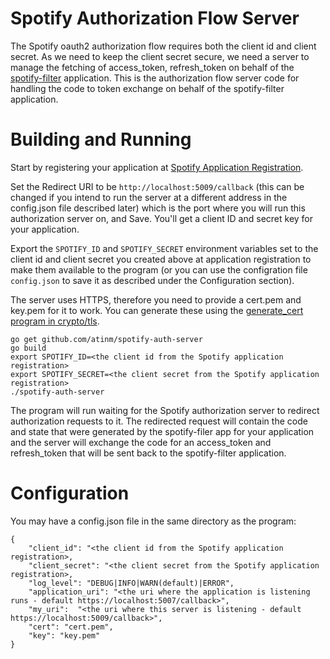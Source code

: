 # Spotify Authorization Flow Server

The Spotify oauth2 authorization flow requires both the client id and client secret.
As we need to keep the client secret secure, we need a server to manage the fetching
of access_token, refresh_token on behalf of the [spotify-filter](https://github.com/atinm/spotify-filter)
application. This is the authorization flow server code for handling the code to token exchange on behalf
of the spotify-filter application.

# Building and Running

Start by registering your application at [Spotify Application Registration](https://developer.spotify.com/my-applications/).

Set the Redirect URI to be `http://localhost:5009/callback` (this can be changed if you intend
to run the server at a different address in the config.json file described later) which is the port
where you will run this authorization server on, and Save. You'll get a client ID
and secret key for your application.

Export the `SPOTIFY_ID` and `SPOTIFY_SECRET` environment variables set to the client id and
client secret you created above at application registration to make them available to the program
(or you can use the configration file `config.json` to save it as described under the Configuration section).

The server uses HTTPS, therefore you need to provide a cert.pem and key.pem for it to work. You can generate
these using the [generate_cert program in crypto/tls](https://golang.org/src/crypto/tls/generate_cert.go).

    go get github.com/atinm/spotify-auth-server
    go build
    export SPOTIFY_ID=<the client id from the Spotify application registration>
    export SPOTIFY_SECRET=<the client secret from the Spotify application registration>
    ./spotify-auth-server

The program will run waiting for the Spotify authorization server to redirect authorization requests
to it. The redirected request will contain the code and state that were generated by the spotify-filer app for
your application and the server will exchange the code for an access_token and refresh_token that will be sent back
to the spotify-filter application.

# Configuration

You may have a config.json file in the same directory as the program:

    {
        "client_id": "<the client id from the Spotify application registration>,
        "client_secret": "<the client secret from the Spotify application registration>,
        "log_level": "DEBUG|INFO|WARN(default)|ERROR",
        "application_uri": "<the uri where the application is listening runs - default https://localhost:5007/callback>",
        "my_uri":  "<the uri where this server is listening - default https://localhost:5009/callback>",
        "cert": "cert.pem",
        "key": "key.pem"
    }
